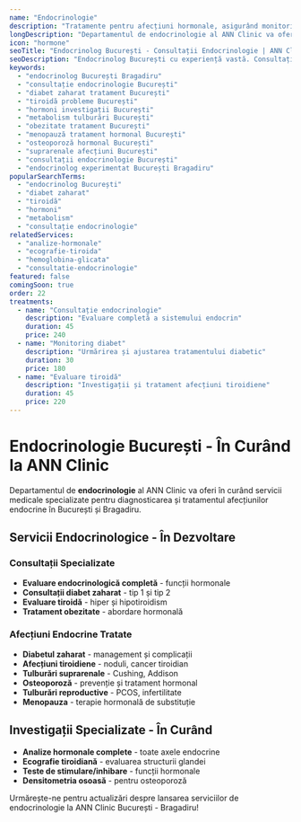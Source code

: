 ```yaml
---
name: "Endocrinologie"
description: "Tratamente pentru afecțiuni hormonale, asigurând monitorizarea și echilibrarea funcțiilor endocrine"
longDescription: "Departamentul de endocrinologie al ANN Clinic va oferi servicii medicale specializate pentru diagnosticarea și tratamentul afecțiunilor endocrine în București. Echipa noastră de endocrinologi experimentați va utiliza investigații moderne pentru evaluarea funcțiilor hormonale și tratamente personalizate."
icon: "hormone"
seoTitle: "Endocrinolog București - Consultații Endocrinologie | ANN Clinic"
seoDescription: "Endocrinolog București cu experiență vastă. Consultații endocrinologie, diabet, tiroidă, hormoni, metabolism. În curând la ANN Clinic Bragadiru."
keywords:
  - "endocrinolog București Bragadiru"
  - "consultație endocrinologie București"
  - "diabet zaharat tratament București"
  - "tiroidă probleme București"
  - "hormoni investigații București"
  - "metabolism tulburări București"
  - "obezitate tratament București"
  - "menopauză tratament hormonal București"
  - "osteoporoză hormonal București"
  - "suprarenale afecțiuni București"
  - "consultații endocrinologie București"
  - "endocrinolog experimentat București Bragadiru"
popularSearchTerms:
  - "endocrinolog București"
  - "diabet zaharat"
  - "tiroidă"
  - "hormoni"
  - "metabolism"
  - "consultație endocrinologie"
relatedServices:
  - "analize-hormonale"
  - "ecografie-tiroida"
  - "hemoglobina-glicata"
  - "consultatie-endocrinologie"
featured: false
comingSoon: true
order: 22
treatments:
  - name: "Consultație endocrinologie"
    description: "Evaluare completă a sistemului endocrin"
    duration: 45
    price: 240
  - name: "Monitoring diabet"
    description: "Urmărirea și ajustarea tratamentului diabetic"
    duration: 30
    price: 180
  - name: "Evaluare tiroidă"
    description: "Investigații și tratament afecțiuni tiroidiene"
    duration: 45
    price: 220
---
```


# Endocrinologie București - În Curând la ANN Clinic

Departamentul de **endocrinologie** al ANN Clinic va oferi în curând servicii medicale specializate pentru diagnosticarea și tratamentul afecțiunilor endocrine în București și Bragadiru.

## Servicii Endocrinologice - În Dezvoltare

### Consultații Specializate

- **Evaluare endocrinologică completă** - funcții hormonale
- **Consultații diabet zaharat** - tip 1 și tip 2
- **Evaluare tiroidă** - hiper și hipotiroidism
- **Tratament obezitate** - abordare hormonală

### Afecțiuni Endocrine Tratate

- **Diabetul zaharat** - management și complicații
- **Afecțiuni tiroidiene** - noduli, cancer tiroidian
- **Tulburări suprarenale** - Cushing, Addison
- **Osteoporoză** - prevenție și tratament hormonal
- **Tulburări reproductive** - PCOS, infertilitate
- **Menopauza** - terapie hormonală de substituție

## Investigații Specializate - În Curând

- **Analize hormonale complete** - toate axele endocrine
- **Ecografie tiroidiană** - evaluarea structurii glandei
- **Teste de stimulare/inhibare** - funcții hormonale
- **Densitometria osoasă** - pentru osteoporoză

Urmărește-ne pentru actualizări despre lansarea serviciilor de endocrinologie la ANN Clinic București - Bragadiru!
